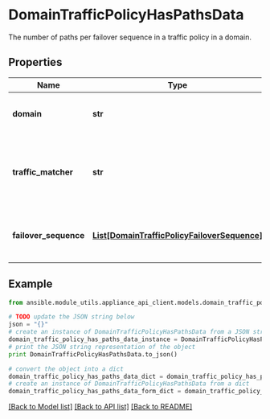 # DomainTrafficPolicyHasPathsData

The number of paths per failover sequence in a traffic policy in a domain. 

## Properties

Name | Type | Description | Notes
------------ | ------------- | ------------- | -------------
**domain** | **str** | The domain in which the traffic policy is.  | 
**traffic_matcher** | **str** | The name of the traffic matcher that is being checked.  | 
**failover_sequence** | [**List[DomainTrafficPolicyFailoverSequence]**](DomainTrafficPolicyFailoverSequence.md) | The failover sequence that is being checked.  | 

## Example

```python
from ansible.module_utils.appliance_api_client.models.domain_traffic_policy_has_paths_data import DomainTrafficPolicyHasPathsData

# TODO update the JSON string below
json = "{}"
# create an instance of DomainTrafficPolicyHasPathsData from a JSON string
domain_traffic_policy_has_paths_data_instance = DomainTrafficPolicyHasPathsData.from_json(json)
# print the JSON string representation of the object
print DomainTrafficPolicyHasPathsData.to_json()

# convert the object into a dict
domain_traffic_policy_has_paths_data_dict = domain_traffic_policy_has_paths_data_instance.to_dict()
# create an instance of DomainTrafficPolicyHasPathsData from a dict
domain_traffic_policy_has_paths_data_form_dict = domain_traffic_policy_has_paths_data.from_dict(domain_traffic_policy_has_paths_data_dict)
```
[[Back to Model list]](../README.md#documentation-for-models) [[Back to API list]](../README.md#documentation-for-api-endpoints) [[Back to README]](../README.md)


